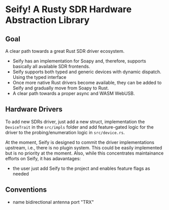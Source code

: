 # Seify! A Rusty SDR Hardware Abstraction Library

## Goal

A clear path towards a great Rust SDR driver ecosystem.

- Seify has an implementation for Soapy and, therefore, supports basically all available SDR frontends.
- Seify supports both typed and generic devices with dynamic dispatch. Using the typed interface
- Once more native Rust drivers become available, they can be added to Seify and gradually move from Soapy to Rust.
- A clear path towards a proper async and WASM WebUSB.

## Hardware Drivers

To add new SDRs driver, just add a new struct, implementation the `DeviceTrait` in the `src/impls` folder and add feature-gated logic for the driver to the probing/enumeration logic in `src/device.rs`.


At the moment, Seify is designed to commit the driver implementations upstream, i.e., there is no plugin system.
This could be easily implemented but is no priority at the moment.
Also, while this concentrates maintainance efforts on Seify, it has adavantages:
- the user just add Seify to the project and enables feature flags as needed

## Conventions

- name bidirectional antenna port "TRX"
